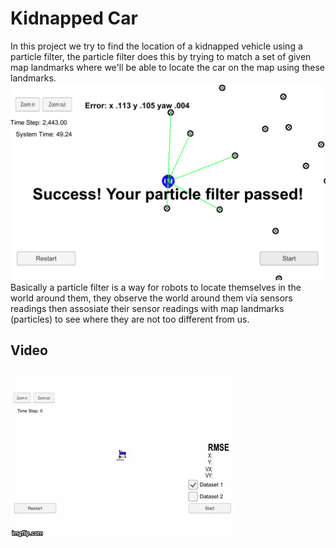  # Kidnapped Car

In this project we try to find the location of a kidnapped vehicle using a particle filter, the particle filter does this by trying to match a set of given map landmarks where we'll be able to locate the car on the map using these landmarks.
![result image](./imgs/particlefilter.png)
Basically a particle filter is a way for robots to locate themselves in the world around them, they observe the world around them via sensors readings then assosiate their sensor readings with map landmarks (particles) to see where they are not too different from us.


## Video

[![gif image](./imgs/particle_filter.gif)](https://www.youtube.com/watch?v=GP_Z02tCWOQ)
